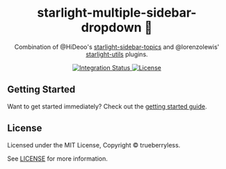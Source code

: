 <div align="center">
  <h1>starlight-multiple-sidebar-dropdown 🔽</h1>
  <p>Combination of @HiDeoo's <a href="https://github.com/HiDeoo/starlight-sidebar-topics">starlight-sidebar-topics</a> and @lorenzolewis' <a href="https://github.com/lorenzolewis/starlight-utils">starlight-utils</a> plugins.</p>
</div>

<div align="center">
  <a href="https://github.com/trueberryless-org/starlight-multiple-sidebar-dropdown/actions/workflows/integration.yml">
    <img alt="Integration Status" src="https://github.com/trueberryless-org/starlight-multiple-sidebar-dropdown/actions/workflows/integration.yml/badge.svg" />
  </a>
  <a href="https://github.com/trueberryless-org/starlight-multiple-sidebar-dropdown/blob/main/LICENSE">
    <img alt="License" src="https://badgen.net/github/license/trueberryless-org/starlight-multiple-sidebar-dropdown" />
  </a>
  <br />
</div>

## Getting Started

Want to get started immediately? Check out the [getting started guide](https://starlight-multiple-sidebar-dropdown.trueberryless.org/docs/getting-started/).

## License

Licensed under the MIT License, Copyright © trueberryless.

See [LICENSE](https://github.com/trueberryless-org/starlight-multiple-sidebar-dropdown/blob/main/LICENSE) for more information.
